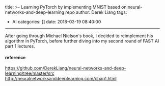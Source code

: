 title: >-
  Learning PyTorch by implementing MNIST based on
  neural-networks-and-deep-learning repo
author: Derek Liang
tags:
  - AI
categories: []
date: 2018-03-19 08:40:00
---
After going through Michael Nielson's book, I decided to reimplement his algorithm in PyTorch, before further diving into my second round of FAST AI part 1 lectures.


#### reference 
https://github.com/DerekLiang/neural-networks-and-deep-learning/tree/master/src
http://neuralnetworksanddeeplearning.com/chap1.html